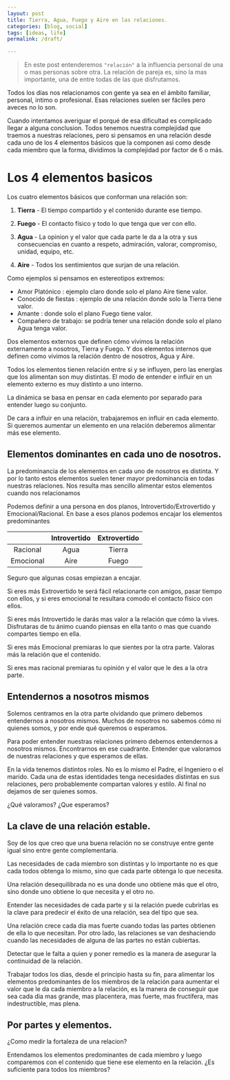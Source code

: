```yaml
---
layout: post
title: Tierra, Agua, Fuego y Aire en las relaciones.
categories: [blog, social]
tags: [ideas, life]
permalink: /draft/

---
```


> En este post entenderemos `"relación"` a la influencia personal de una o mas personas sobre otra. La relación de pareja es, sino la mas importante, una de entre todas de las que disfrutamos.

Todos los días nos relacionamos con gente ya sea en el ámbito familiar, personal, intimo o profesional. Esas relaciones suelen ser fáciles pero aveces no lo son.

Cuando intentamos averiguar el porqué de esa dificultad es complicado llegar a alguna conclusion. Todos tenemos nuestra complejidad que traemos a nuestras relaciones, pero si pensamos en una relación desde cada uno de los 4 elementos básicos que la componen asi como desde cada miembro que la forma, dividimos la complejidad por factor de 6 o más.

# Los 4 elementos basicos
Los cuatro elementos básicos que conforman una relación son:

1. **Tierra** - 
El tiempo compartido y el contenido durante ese tiempo.

1. **Fuego** -
El contacto físico y todo lo que tenga que ver con ello.

1. **Agua** - 
La opinion y el valor que cada parte le da a la otra y sus consecuencias en cuanto a respeto, admiración, valorar, compromiso, unidad, equipo, etc.

1. **Aire** - 
Todos los sentimientos que surjan de una relación.

Como ejemplos si pensamos en estereotipos extremos:
* Amor Platónico : ejemplo claro donde solo el plano Aire tiene valor.
* Conocido de fiestas : ejemplo de una relación donde solo la Tierra tiene valor.
* Amante : donde solo el plano Fuego tiene valor.
* Compañero de trabajo: se podría tener una relación donde solo el plano Agua tenga valor.

Dos elementos externos que definen cómo vivimos la relación externamente a nosotros, Tierra y Fuego. Y dos elementos internos que definen como vivimos la relación dentro de nosotros, Agua y Aire.

Todos los elementos tienen relación entre si y se influyen, pero las energías que los alimentan son muy distintas. El modo de entender e influir en un elemento externo es muy distinto a uno interno.

La dinámica se basa en pensar en cada elemento por separado para entender luego su conjunto. 

De cara a influir en una relación, trabajaremos en influir en cada elemento. Si queremos aumentar un elemento en una relación deberemos alimentar más ese elemento. 

## Elementos dominantes en cada uno de nosotros.
La predominancia de los elementos en cada uno de nosotros es distinta. Y por lo tanto estos elementos suelen tener mayor predominancia en todas nuestras relaciones. Nos resulta mas sencillo alimentar estos elementos cuando nos relacionamos 

Podemos definir a una persona en dos planos, Introvertido/Extrovertido y Emocional/Racional. En base a esos planos podemos encajar los elementos predominantes

|              | Introvertido | Extrovertido|
| :--: |  :--: | :--: |
| Racional     |   Agua       | Tierra      | 
| Emocional    |   Aire       | Fuego       |

Seguro que algunas cosas empiezan a encajar. 

Si eres más Extrovertido te será fácil relacionarte con amigos, pasar tiempo con ellos, y si eres emocional te resultara comodo el contacto físico con ellos.

Si eres más Introvertido le darás mas valor a la relación que cómo la vives. Disfrutaras de tu ánimo cuando piensas en ella tanto o mas que cuando compartes tiempo en ella.
 
Si eres más Emocional premiaras lo que sientes por la otra parte. Valoras más la relación que el contenido. 

Si eres mas racional premiaras tu opinión y el valor que le des a la otra parte. 

## Entendernos a nosotros mismos
Solemos centramos en la otra parte olvidando que primero debemos entendernos a nosotros mismos. Muchos de nosotros no sabemos cómo ni quienes somos, y por ende qué queremos o esperamos.

Para poder entender nuestras relaciones primero debemos entendernos a nosotros mismos. Encontrarnos en ese cuadrante. Entender que valoramos de nuestras relaciones y que esperamos de ellas.

En la vida tenemos distintos roles. No es lo mismo el Padre, el Ingeniero o el marido. Cada una de estas identidades tenga necesidades distintas en sus relaciones, pero probablemente compartan valores y estilo. Al final no dejamos de ser quienes somos.

¿Qué valoramos? ¿Que esperamos?

## La clave de una relación estable.
Soy de los que creo que una buena relación no se construye entre gente igual sino entre gente complementaria.

Las necesidades de cada miembro son distintas y lo importante no es que cada todos obtenga lo mismo, sino que cada parte obtenga lo que necesita.

Una relación desequilibrada no es una donde uno obtiene más que el otro, sino donde uno obtiene lo que necesita y el otro no.

Entender las necesidades de cada parte y si la relación puede cubrirlas es la clave para predecir el éxito de una relación, sea del tipo que sea. 

Una relación crece cada dia mas fuerte cuando todas las partes obtienen de ella lo que necesitan. Por otro lado, las relaciones se van deshaciendo cuando las necesidades de alguna de las partes no están cubiertas. 

Detectar que le falta a quien y poner remedio es la manera de asegurar la continuidad de la relación.

Trabajar todos los dias, desde el principio hasta su fin, para alimentar los elementos predominantes de los miembros de la relación para aumentar el valor que le da cada miembro a la relación, es la manera de conseguir que sea cada dia mas grande, mas placentera, mas fuerte, mas fructífera, mas indestructible, mas plena.

## Por partes y elementos.
¿Como medir la fortaleza de una relacion?

Entendamos los elementos predominantes de cada miembro y luego comparemos con el contenido que tiene ese elemento en la relación. ¿Es suficiente para todos los miembros?



